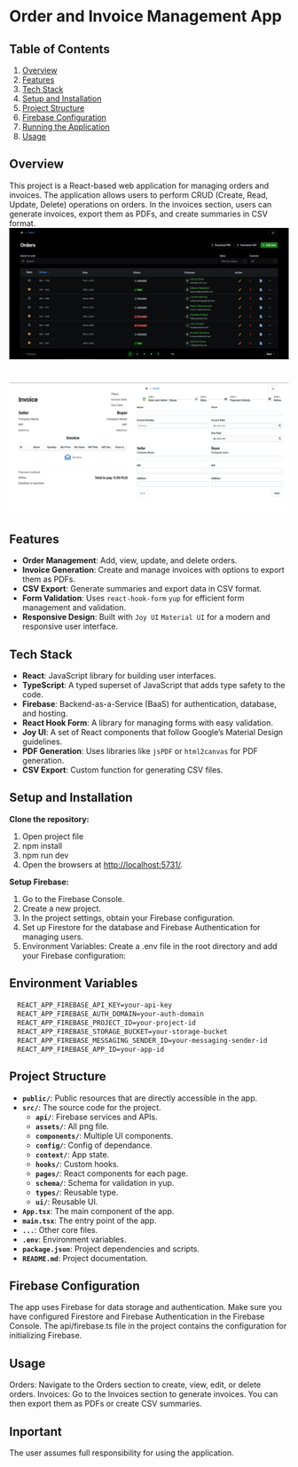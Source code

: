 # Order and Invoice Management App

## Table of Contents

1. [Overview](#overview)
2. [Features](#features)
3. [Tech Stack](#tech-stack)
4. [Setup and Installation](#setup-and-installation)
5. [Project Structure](#project-structure)
6. [Firebase Configuration](#firebase-configuration)
7. [Running the Application](#running-the-application)
8. [Usage](#usage)

## Overview

This project is a React-based web application for managing orders and invoices. The application allows users to perform CRUD (Create, Read, Update, Delete) operations on orders. In the invoices section, users can generate invoices, export them as PDFs, and create summaries in CSV format.
![Order Demo](src/assets/orderDEMO.png)

#

![Invoice Demo](src/assets/InvoiceDEMO.png)

## Features

- **Order Management**: Add, view, update, and delete orders.
- **Invoice Generation**: Create and manage invoices with options to export them as PDFs.
- **CSV Export**: Generate summaries and export data in CSV format.
- **Form Validation**: Uses `react-hook-form` `yup` for efficient form management and validation.
- **Responsive Design**: Built with `Joy UI` `Material UI` for a modern and responsive user interface.

## Tech Stack

- **React**: JavaScript library for building user interfaces.
- **TypeScript**: A typed superset of JavaScript that adds type safety to the code.
- **Firebase**: Backend-as-a-Service (BaaS) for authentication, database, and hosting.
- **React Hook Form**: A library for managing forms with easy validation.
- **Joy UI**: A set of React components that follow Google’s Material Design guidelines.
- **PDF Generation**: Uses libraries like `jsPDF` or `html2canvas` for PDF generation.
- **CSV Export**: Custom function for generating CSV files.

## Setup and Installation

**Clone the repository:**

1. Open project file
2. npm install
3. npm run dev
4. Open the browsers at <http://localhost:5731/>.

**Setup Firebase:**

1. Go to the Firebase Console.
2. Create a new project.
3. In the project settings, obtain your Firebase configuration.
4. Set up Firestore for the database and Firebase Authentication for managing users.
5. Environment Variables: Create a .env file in the root directory and add your Firebase configuration:

## Environment Variables

      REACT_APP_FIREBASE_API_KEY=your-api-key
      REACT_APP_FIREBASE_AUTH_DOMAIN=your-auth-domain
      REACT_APP_FIREBASE_PROJECT_ID=your-project-id
      REACT_APP_FIREBASE_STORAGE_BUCKET=your-storage-bucket
      REACT_APP_FIREBASE_MESSAGING_SENDER_ID=your-messaging-sender-id
      REACT_APP_FIREBASE_APP_ID=your-app-id

## Project Structure

- **`public/`**: Public resources that are directly accessible in the app.
- **`src/`**: The source code for the project.
  - **`api/`**: Firebase services and APIs.
  - **`assets/`**: All png file.
  - **`components/`**: Multiple UI components.
  - **`config/`**: Config of dependance.
  - **`context/`**: App state.
  - **`hooks/`**: Custom hooks.
  - **`pages/`**: React components for each page.
  - **`schema/`**: Schema for validation in yup.
  - **`types/`**: Reusable type.
  - **`ui/`**: Reusable UI.
- **`App.tsx`**: The main component of the app.
- **`main.tsx`**: The entry point of the app.
- **`...`**: Other core files.
- **`.env`**: Environment variables.
- **`package.json`**: Project dependencies and scripts.
- **`README.md`**: Project documentation.

## Firebase Configuration

The app uses Firebase for data storage and authentication. Make sure you have configured Firestore and Firebase Authentication in the Firebase Console. The api/firebase.ts file in the project contains the configuration for initializing Firebase.

## Usage

Orders: Navigate to the Orders section to create, view, edit, or delete orders.
Invoices: Go to the Invoices section to generate invoices. You can then export them as PDFs or create CSV summaries.

## Inportant

The user assumes full responsibility for using the application.
